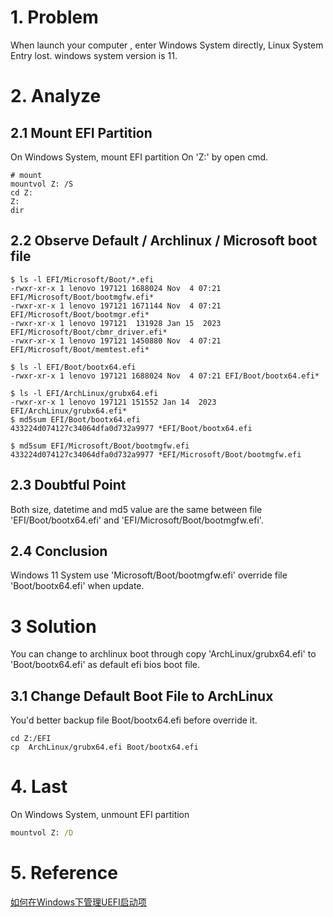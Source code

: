 # 1. Problem
When launch your computer , enter Windows System directly, Linux System Entry lost.
windows system version is 11.

# 2. Analyze
## 2.1 Mount EFI Partition
On Windows System, mount EFI partition On 'Z:' by open cmd.
```shell
# mount 
mountvol Z: /S
cd Z:
Z:
dir 
```
## 2.2 Observe Default / Archlinux / Microsoft boot file
```shell
$ ls -l EFI/Microsoft/Boot/*.efi
-rwxr-xr-x 1 lenovo 197121 1688024 Nov  4 07:21 EFI/Microsoft/Boot/bootmgfw.efi*
-rwxr-xr-x 1 lenovo 197121 1671144 Nov  4 07:21 EFI/Microsoft/Boot/bootmgr.efi*
-rwxr-xr-x 1 lenovo 197121  131928 Jan 15  2023 EFI/Microsoft/Boot/cbmr_driver.efi*
-rwxr-xr-x 1 lenovo 197121 1450880 Nov  4 07:21 EFI/Microsoft/Boot/memtest.efi*

$ ls -l EFI/Boot/bootx64.efi
-rwxr-xr-x 1 lenovo 197121 1688024 Nov  4 07:21 EFI/Boot/bootx64.efi*

$ ls -l EFI/ArchLinux/grubx64.efi
-rwxr-xr-x 1 lenovo 197121 151552 Jan 14  2023 EFI/ArchLinux/grubx64.efi*
$ md5sum EFI/Boot/bootx64.efi
433224d074127c34064dfa0d732a9977 *EFI/Boot/bootx64.efi

$ md5sum EFI/Microsoft/Boot/bootmgfw.efi
433224d074127c34064dfa0d732a9977 *EFI/Microsoft/Boot/bootmgfw.efi
```
## 2.3 Doubtful Point
Both size, datetime and md5 value are the same between file 'EFI/Boot/bootx64.efi' and 'EFI/Microsoft/Boot/bootmgfw.efi'.

## 2.4 Conclusion
Windows 11 System use 'Microsoft/Boot/bootmgfw.efi' override file 'Boot/bootx64.efi' when update.

# 3 Solution
You can change to archlinux boot through copy 'ArchLinux/grubx64.efi' to 'Boot/bootx64.efi' as default efi bios boot file.
## 3.1 Change Default Boot File to ArchLinux
You'd better backup file Boot/bootx64.efi before override it.
```shell
cd Z:/EFI
cp  ArchLinux/grubx64.efi Boot/bootx64.efi
```

# 4. Last
On Windows System, unmount EFI partition
```cmd
mountvol Z: /D
```

# 5. Reference
[如何在Windows下管理UEFI启动项](https://zhuanlan.zhihu.com/p/162931312)